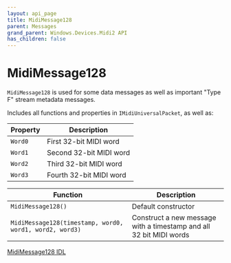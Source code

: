 ```yaml
---
layout: api_page
title: MidiMessage128
parent: Messages
grand_parent: Windows.Devices.Midi2 API
has_children: false
---
```


# MidiMessage128

`MidiMessage128` is used for some data messages as well as important "Type F" stream metadata messages.

Includes all functions and properties in `IMidiUniversalPacket`, as well as:

| Property | Description |
| -------- | ----------- |
| `Word0` | First 32-bit MIDI word |
| `Word1` | Second 32-bit MIDI word |
| `Word2` | Third 32-bit MIDI word |
| `Word3` | Fourth 32-bit MIDI word |

| Function | Description |
| -------- | ----------- |
| `MidiMessage128()` | Default constructor |
| `MidiMessage128(timestamp, word0, word1, word2, word3)` | Construct a new message with a timestamp and all 32 bit MIDI words |

[MidiMessage128 IDL](https://github.com/microsoft/MIDI/blob/main/src/api/Client/Midi2Client/MidiMessage128.idl)
